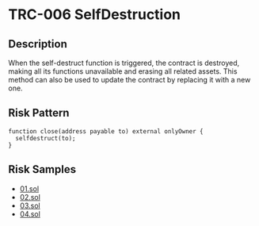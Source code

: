
# TRC-006 SelfDestruction
## Description

When the self-destruct function is triggered, the contract is destroyed, making all its functions unavailable and erasing all related assets. This method can also be used to update the contract by replacing it with a new one.

## Risk Pattern

```solidity
function close(address payable to) external onlyOwner { 
  selfdestruct(to); 
}
```

## Risk Samples
 
- [01.sol](https://github.com/cryptousersecurity/token-risk-classification/blob/main/src/TRC-006/samples/01.sol) 
- [02.sol](https://github.com/cryptousersecurity/token-risk-classification/blob/main/src/TRC-006/samples/02.sol) 
- [03.sol](https://github.com/cryptousersecurity/token-risk-classification/blob/main/src/TRC-006/samples/03.sol) 
- [04.sol](https://github.com/cryptousersecurity/token-risk-classification/blob/main/src/TRC-006/samples/04.sol)
